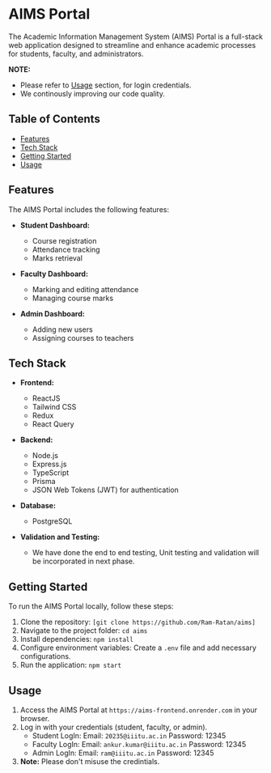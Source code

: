 # AIMS Portal
The Academic Information Management System (AIMS) Portal is a full-stack web application designed to streamline and enhance academic processes for students, faculty, and administrators.


**NOTE:** 
- Please refer to [Usage](#usage) section, for login credentials.
- We continously improving our code quality.

## Table of Contents

- [Features](#features)
- [Tech Stack](#tech-stack)
- [Getting Started](#getting-started)
- [Usage](#usage)

## Features

The AIMS Portal includes the following features:

- **Student Dashboard:**
  - Course registration
  - Attendance tracking
  - Marks retrieval

- **Faculty Dashboard:**
  - Marking and editing attendance
  - Managing course marks

- **Admin Dashboard:**
  - Adding new users
  - Assigning courses to teachers

## Tech Stack

- **Frontend:**
  - ReactJS
  - Tailwind CSS
  - Redux
  - React Query

- **Backend:**
  - Node.js
  - Express.js
  - TypeScript
  - Prisma
  - JSON Web Tokens (JWT) for authentication

- **Database:**
  - PostgreSQL

- **Validation and Testing:**
  - We have done the end to end testing, Unit testing and validation will be incorporated in next phase.

## Getting Started

To run the AIMS Portal locally, follow these steps:

1. Clone the repository: `[git clone https://github.com/Ram-Ratan/aims]`
2. Navigate to the project folder: `cd aims`
3. Install dependencies: `npm install`
5. Configure environment variables: Create a `.env` file and add necessary configurations.
6. Run the application: `npm start`

## Usage

1. Access the AIMS Portal at `https://aims-frontend.onrender.com` in your browser.
2. Log in with your credentials (student, faculty, or admin).
   - Student LogIn: Email: `20235@iiitu.ac.in` Password: 12345
   - Faculty LogIn: Email: `ankur.kumar@iiitu.ac.in` Password: 12345
   - Admin LogIn: Email: `ram@iiitu.ac.in` Password: 12345
4. **Note:** Please don't misuse the credintials.

